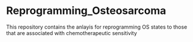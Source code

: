 # Reprogramming_Osteosarcoma

This repository contains the anlayis for reprogramming OS states to those that are associated with chemotherapeutic sensitivity